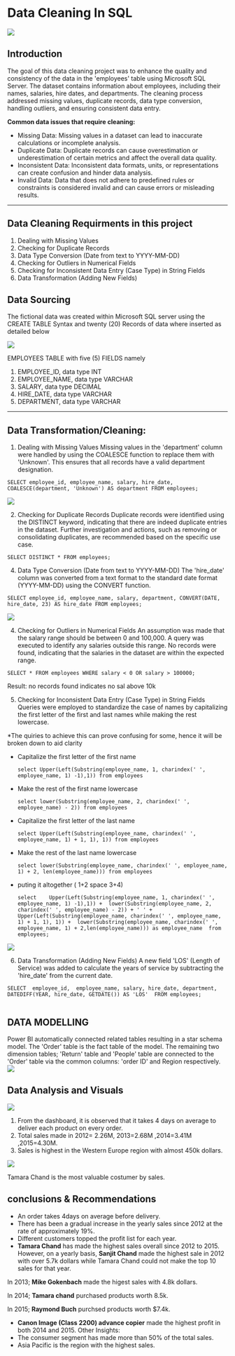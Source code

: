 # Data Cleaning In SQL

![](DataCleaningSQL.png)

## Introduction

The goal of this data cleaning project was to enhance the quality and consistency of the data in the 'employees' table using Microsoft SQL Server. The dataset contains information about employees, including their names, salaries, hire dates, and departments. The cleaning process addressed missing values, duplicate records, data type conversion, handling outliers, and ensuring consistent data entry.

**Common data issues that require cleaning:**

- Missing Data: Missing values in a dataset can lead to inaccurate calculations or incomplete analysis.
- Duplicate Data: Duplicate records can cause overestimation or underestimation of certain metrics and affect the overall data quality.
- Inconsistent Data: Inconsistent data formats, units, or representations can create confusion and hinder data analysis.
- Invalid Data: Data that does not adhere to predefined rules or constraints is considered invalid and can cause errors or misleading results.

----
## Data Cleaning Requirments in this project
1. Dealing with Missing Values
2. Checking for Duplicate Records
3. Data Type Conversion (Date from text to YYYY-MM-DD)
4. Checking for Outliers in Numerical Fields
5. Checking for Inconsistent Data Entry (Case Type) in String Fields
6. Data Transformation (Adding New Fields)
   
## Data Sourcing
The fictional data was created within Microsoft SQL server using the CREATE TABLE Syntax and twenty (20) Records of data where inserted as detailed below

![](SQLtable.png)

 EMPLOYEES TABLE with five (5) FIELDS namely
1. EMPLOYEE_ID, data type INT
2. EMPLOYEE_NAME, data type VARCHAR
3. SALARY, data type DECIMAL
4. HIRE_DATE, data type VARCHAR
5. DEPARTMENT, data type VARCHAR
----
## Data Transformation/Cleaning:
1. Dealing with Missing Values
Missing values in the 'department' column were handled by using the COALESCE function to replace them with 'Unknown'. This ensures that all records have a valid department designation.

`SELECT
	employee_id,
	employee_name,
	salary,
	hire_date,
	COALESCE(department, 'Unknown') AS department
FROM employees;`

![](missingvals.png)

2. Checking for Duplicate Records
Duplicate records were identified using the DISTINCT keyword, indicating that there are indeed duplicate entries in the dataset. Further investigation and actions, such as removing or consolidating duplicates, are recommended based on the specific use case.

`SELECT DISTINCT * FROM employees;`

4. Data Type Conversion (Date from text to YYYY-MM-DD)
The 'hire_date' column was converted from a text format to the standard date format (YYYY-MM-DD) using the CONVERT function.

`SELECT
	employee_id,
	employee_name,
	salary,
	department,
	CONVERT(DATE, hire_date, 23) AS hire_date
FROM employees;`

![](dataconv.png)

4. Checking for Outliers in Numerical Fields
An assumption was made that the salary range should be between 0 and 100,000. A query was executed to identify any salaries outside this range. No records were found, indicating that the salaries in the dataset are within the expected range.

`SELECT * FROM employees
WHERE salary < 0 OR salary > 100000;`

Result: no records found indicates no sal above 10k

5. Checking for Inconsistent Data Entry (Case Type) in String Fields
Queries were employed to standardize the case of names by capitalizing the first letter of the first and last names while making the rest lowercase.

*The quiries to achieve this can prove confusing for some, hence it will be broken down to aid clarity

- Capitalize the first letter of the first name

  `select Upper(Left(Substring(employee_name, 1, charindex(' ', employee_name, 1) -1),1)) from employees`
- Make the rest of the first name lowercase

  `select lower(Substring(employee_name, 2, charindex(' ', employee_name) - 2)) from employees`
- Capitalize the first letter of the last name

  `select Upper(Left(Substring(employee_name, charindex(' ', employee_name, 1) + 1, 1), 1)) from employees`
- Make the rest of the last name lowercase

  `select lower(Substring(employee_name, charindex(' ', employee_name, 1) + 2, len(employee_name))) from employees`
- puting it altogether ( 1+2 space 3+4)

  `select	
		Upper(Left(Substring(employee_name, 1, charindex(' ', employee_name, 1) -1),1)) + 
		lower(Substring(employee_name, 2, charindex(' ', employee_name) - 2))
		+ ' ' +
		Upper(Left(Substring(employee_name, charindex(' ', employee_name, 1) + 1, 1), 1)) + 
		lower(Substring(employee_name, charindex(' ', employee_name, 1) + 2,len(employee_name))) as employee_name 
from employees;`

![](casetype.png)

6. Data Transformation (Adding New Fields)
A new field 'LOS' (Length of Service) was added to calculate the years of service by subtracting the 'hire_date' from the current date.

`SELECT 
	employee_id, 
	employee_name,
	salary,
	hire_date,
	department,
	DATEDIFF(YEAR, hire_date, GETDATE()) AS 'LOS' 
FROM employees;`

![]()


## DATA MODELLING
Power BI automatically connected related tables resulting in a star schema model.
The 'Order' table is the fact table of the model.
The remaining two dimension tables; 'Return' table and 'People' table are connected to the 'Order' table via the common columns: 'order ID' and Region respectively.
![](model.png)

## Data Analysis and Visuals
![](dashboard.png)
1. From the dashboard, it is observed that it takes 4 days on average to deliver each product on every order.
2. Total sales made in 2012= 2.26M, 2013=2.68M ,2014=3.41M ,2015=4.30M.
3. Sales is highest in the Western Europe region with almost 450k dollars.

![](top10.png)

 Tamara Chand is the most valuable costumer by sales.
 
 ## conclusions & Recommendations
- An order takes 4days on average before delivery.
- There has been a gradual increase in the yearly sales since 2012 at the rate of approximately 19%.
- Different customers topped the profit list for each year.
- **Tamara Chand** has made the highest sales overall since 2012 to 2015. 
 However, on a yearly basis,
**Sanjit Chand** made the highest sale in 2012 with over 5.7k dollars while Tamara Chand could not make the top 10 sales for that year. 

In 2013;
 **Mike Gokenbach** made the higest sales with 4.8k dollars.

In 2014;
**Tamara chand** purchased products worth 8.5k.

In 2015;
**Raymond Buch** purchsed products worth $7.4k.

- **Canon Image (Class 2200) advance copier** made the highest profit in both 2014 and 2015.
Other Insights:
- The consumer segment has made more than 50% of the total sales. 
- Asia Pacific is the region with the highest sales.

